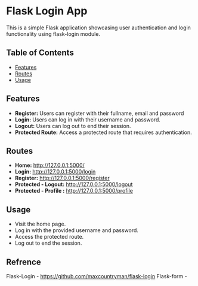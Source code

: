# Flask Login App

This is a simple Flask application showcasing user authentication and login functionality using flask-login module.

## Table of Contents

- [Features](#features)
- [Routes](#routes)
- [Usage](#usage)

## Features
- **Register:** Users can register with their fullname, email and password
- **Login:**  Users can log in with their username and password.
- **Logout:**  Users can log out to end their session.
- **Protected Route:**  Access a protected route that requires authentication.

## Routes
- **Home:**  http://127.0.0.1:5000/
- **Login:**  http://127.0.0.1:5000/login
- **Register:**  http://127.0.0.1:5000/register
- **Protected - Logout:**  http://127.0.0.1:5000/logout
- **Protected - Profile :** http://127.0.0.1:5000/profile

## Usage
- Visit the home page.
- Log in with the provided username and password.
- Access the protected route.
- Log out to end the session.
 
## Refrence
Flask-Login - https://github.com/maxcountryman/flask-login
Flask-form -
